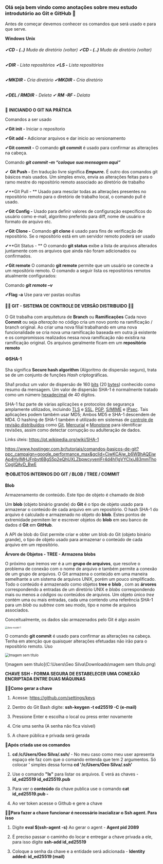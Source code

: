 ### Olá seja bem vindo como anotações sobre meu estudo introdutório ao Git e GitHub 👾



Antes de começar devemos conhecer os comandos que será usado e para que serve.

**Windows**                                                                     **Unix**

###### ✔**CD - (..)**  Muda de diretório (voltar)                     ✔**CD - (..)**  Muda de diretório (voltar) ######

###### ✔**DIR**  - Lista repositórios									      ✔**LS -** Lista repositórios 		 ######       

###### ✔**MKDIR -** Cria diretório											✔**MKDIR -** Cria diretório  ######         

###### ✔**DEL / RMDIR** - Deleta										      ✔ **RM -RF -** Delata ######          



👾 **INICIANDO O GIT NA PRÁTICA**

Comandos a ser usado

✔**Git init -** Iniciar o repositorio

✔**Git add -** Adicionar arquivos e dar inicio ao versionamento 

✔**Git commit -** O comando **git commit** é usado para confirmar as alterações na cabeça. 

Comando ***git commit –m “coloque sua mensagem aqui”***

✔ **Git Push -** Em tradução livre significa ***Empurre.*** É outro dos comandos git básicos mais usados. Um simples envio, envia as alterações feitas para o ramo mestre do repositório remoto associado ao diretório de trabalho

✔**Git Pull - ** Usado para mesclar todas as alterações presentes no repositório remoto para o diretório de trabalho local, o comando pull é usado. 

✔**Git Config -** Usado para definir valores de configuração específicos do usuário como e-mail, algoritmo preferido para diff, nome de usuário e formato de arquivo etc.

✔**Git Clone -** Comando **git clone** é usado para fins de verificação de repositório. Se o repositório está em um servidor remoto poderá ser usado

✔**Git Status - ** O comando **git status** exibe a lista de arquivos alterados juntamente com os arquivos que ainda não foram adicionados ou confirmados. 

✔**Git remote**  O comando **git remote** permite que um usuário se conecte a um repositório remoto. O comando a seguir lista os repositórios remotos atualmente configurados: 

Comando ***git remote –v***

✔**Flag -a** Use para ver pastas ocultas 



#### 🐱‍💻 **GIT - SISTEMA DE CONTROLE DE VERSÃO DISTRIBUIDO** 🐱‍💻

O Git trabalha com arquitetura de **Branch** ou **Ramificações**
Cada novo **Commit** ou seja *alteração* no código cria um novo ponto na ramificação / branch original.
Ao criar uma nova filial trabalhando em uma nova funcionalidade se cria nova uma ramificação baseada em outra já existente e os compromissos realizados nessa nova ramificação não existira na ramificação original.
Os arquivos geralmente ficam em um **repositório remoto**

#### ⚙SHA-1

Sha significa **Secure hash algorithm** (Algoritmo de dispersão seguro), trata se de um conjunto de funções *Hash* criptográficas.

Sha1 produz um valor de dispersão de 160 [bits](https://pt.wikipedia.org/wiki/Bit) (20 [bytes](https://pt.wikipedia.org/wiki/Byte)) conhecido como resumo da mensagem. Um valor de dispersão SHA-1 é normalmente tratado como um número [hexadecimal](https://pt.wikipedia.org/wiki/Hexadecimal) de 40 dígitos.

SHA-1 faz parte de várias aplicações e protocolos de segurança amplamente utilizados, incluindo [TLS](https://pt.wikipedia.org/wiki/Transport_Layer_Security) e [SSL](https://pt.wikipedia.org/wiki/SSL), [PGP](https://pt.wikipedia.org/wiki/PGP), [S/MIME](https://pt.wikipedia.org/w/index.php?title=S/MIME&action=edit&redlink=1) e [IPsec](https://pt.wikipedia.org/wiki/IPsec). Tais aplicações podem também usar MD5; Ambos MD5 e SHA-1 descendem de MD4. O hashing de SHA-1 também é utilizado em sistemas de [controle de revisão distribuídos](https://pt.wikipedia.org/wiki/Sistema_de_controle_de_versão) como [Git](https://pt.wikipedia.org/wiki/Git), [Mercurial](https://pt.wikipedia.org/wiki/Mercurial) e [Monotone](https://pt.wikipedia.org/w/index.php?title=Monotone&action=edit&redlink=1) para identificar revisões, assim como detectar corrupção ou adulteração de dados. 

Links úteis: https://pt.wikipedia.org/wiki/SHA-1

https://www.hostinger.com.br/tutoriais/comandos-basicos-de-git?ppc_campaign=google_performance_max&gclid=CjwKCAjw_b6WBhAQEiwAp4HyIMHJFnbyt6BgS5p2eQhUXLZbpwcyvenlFr4d4hl1gVYCIxjJ83mmThoCpgIQAvD_BwE



📚**OBJETOS INTERNOS DO GIT / BLOB / TREE / COMMIT**



**Blob**

Armazenamento de conteúdo. Este tipo de objeto é chamado de *blob*

Um **blob** (objeto binário grande) do **Git** é o tipo de objeto usado para armazenar o conteúdo de cada arquivo em um repositório. O hash SHA-1 do arquivo é calculado e armazenado no objeto do **blob**. Estes pontos de extremidade permitem ler e escrever objetos do **blob** em seu banco de dados d **Git** em **GitHub**.

A API de blob do Gist permite criar e obter um blob do Git (objeto binário grande), o tipo de objeto usado para armazenar o conteúdo de cada arquivo em um repositório.



**Árvore de Objetos - TREE - Armazena** **blobs**

O próximo que iremos ver é a *um* **grupo de arquivos**, que resolve o problema de conexão com o nome de arquivo e também permite a conexão de um grupo de arquivos. O Git armazena o conteúdo em uma maneira semelhante a um sistema de arquivos UNIX, porém um pouco simplificado. Todo o conteúdo é armazenado como objetos **tree** **e** **blob** , com as **árvores** correspondendo a entradas de um diretório UNIX e *blobs* correspondendo mais ou menos a *códigos* ou conteúdos de arquivos. Um objeto único *tree* contém uma ou mais entradas, cada uma contendo uma referência SHA-1 para um *blob* ou *subtree* com seu modo, tipo e nome de arquivos associados.

Conceitualmente, os dados são armazenados pelo Git é algo assim

<img src="C:\Users\Geo Silva\Downloads\data-model-1.png" alt="data-model-1" style="zoom: 50%;" />

O comando **git commit** é usado para confirmar as alterações na cabeça. Tenha em atenção que quaisquer alterações efetuadas não irão para o repositório remoto. Uso

<img src="C:\Users\Geo Silva\Downloads\Imagem sem título.png" alt="Imagem sem título" style="zoom: 80%;" />

![magem sem título](C:\Users\Geo Silva\Downloads\magem sem título.png)

**CHAVE SSH - FORMA SEGURA DE ESTABELECER UMA CONEXÃO ENCRIPTADA ENTRE DUAS MÁQUINAS**



🐱‍👤**Como gerar a chave**

1. Acesse: https://github.com/settings/keys

1. Dentro do Git Bash digite: **ssh-keygen -t ed25519 -C (e-mail)**
2. Pressione Enter e escolha o local ou press enter novamente
3. Crie uma senha (A senha não fica visível)
4. A chave pública e privada será gerada



🛑**Após criada use os comandos**

1. **cd /c/Users/Geo Silva/.ssh/** - No meu caso como meu user apresenta espaço ele faz com que o comando entenda que tem 2 argumentos. Só colocar ' simples dessa forma **cd '/c/Users/Geo Silva/.ssh'**

2. Use o comando **"ls"** para listar os arquivos. E verá as chaves - **id_ed25519 id_ed25519.pub**

3. Para ver o **conteúdo** da chave publica use o comando **cat id_ed25519.pub -**

4. Ao ver token acesse o Github e gere a chave



🐱‍👤**Para fazer a chave funcionar é necessário inacializar o Ssh agent. Para isso**

 

1. Digite **eval $(ssh-agent -s)** Ao gerar o agent - **Agent pid 2089**

2. É preciso passar o caminho do locar e entregar a chave privada a ele, para isso digite **ssh-add  id_ed25519**

3. Coloque a senha da chave e a entidade será adicionada - **Identity added:     id_ed25519 (mail)**